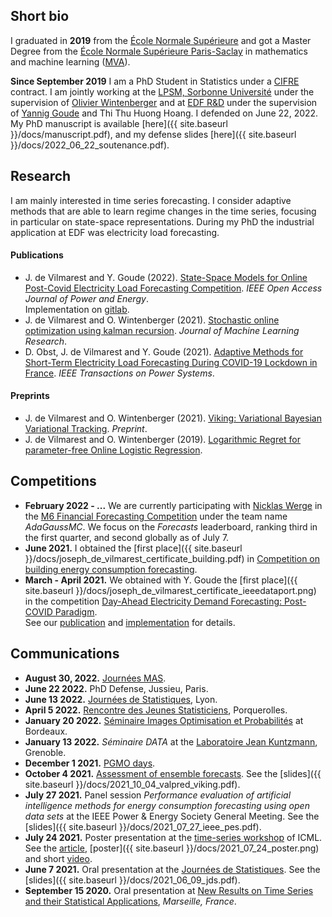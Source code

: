 ## Short bio

I graduated in **2019** from the [École Normale Supérieure](https://www.ens.fr) and got a Master Degree from the [École Normale Supérieure Paris-Saclay](https://ens-paris-saclay.fr/en/) in mathematics and machine learning ([MVA](https://www.master-mva.com/)).

**Since September 2019** I am a PhD Student in Statistics under a [CIFRE](https://www.enseignementsup-recherche.gouv.fr/cid22130/les-cifre.html/) contract. I am jointly working at the [LPSM, Sorbonne Université](https://www.lpsm.paris/) under the supervision of [Olivier Wintenberger](http://wintenberger.fr/) and at [EDF R&D](https://www.edf.fr/groupe-edf/inventer-l-avenir-de-l-energie/r-d-un-savoir-faire-mondial) under the supervision of [Yannig Goude](https://www.imo.universite-paris-saclay.fr/~goude/about.html) and Thi Thu Huong Hoang. I defended on June 22, 2022.\
My PhD manuscript is available [here]({{ site.baseurl }}/docs/manuscript.pdf), and my defense slides [here]({{ site.baseurl }}/docs/2022_06_22_soutenance.pdf).


## Research

I am mainly interested in time series forecasting. I consider adaptive methods that are able to learn regime changes in the time series, focusing in particular on state-space representations. During my PhD the industrial application at EDF was electricity load forecasting.

#### Publications

* J. de Vilmarest and Y. Goude (2022). [State-Space Models for Online Post-Covid Electricity Load Forecasting Competition](https://ieeexplore.ieee.org/document/9677626). *IEEE Open Access Journal of Power and Energy*.\
Implementation on [gitlab](https://gitlab.com/JosephdeVilmarest/state-space-post-covid-forecasting).
* J. de Vilmarest and O. Wintenberger (2021). [Stochastic online optimization using kalman recursion](https://www.jmlr.org/papers/v22/20-618.html). *Journal of Machine Learning Research*.
* D. Obst, J. de Vilmarest and Y. Goude (2021). [Adaptive Methods for Short-Term Electricity Load Forecasting During COVID-19 Lockdown in France](https://ieeexplore.ieee.org/abstract/document/9382417?casa_token=pIp_LDE7e0MAAAAA:F3lsUFypBN28V95VtTBd2NQyf7vr2hDmh77GlR4fkvmyvAprzuh5VqDV-nBS9jqIDVWHbxv2ecI6). *IEEE Transactions on Power Systems*.

#### Preprints

* J. de Vilmarest and O. Wintenberger (2021). [Viking: Variational Bayesian Variational Tracking](https://arxiv.org/abs/2104.10777). *Preprint*.
* J. de Vilmarest and O. Wintenberger (2019). [Logarithmic Regret for parameter-free Online Logistic Regression](https://arxiv.org/abs/1902.09803).


## Competitions

* **February 2022 - ...** We are currently participating with [Nicklas Werge](https://nicklaswerge.github.io/) in the [M6 Financial Forecasting Competition](https://m6competition.com/) under the team name *AdaGaussMC*. We focus on the *Forecasts* leaderboard, ranking third in the first quarter, and second globally as of July 7.
* **June 2021.** I obtained the [first place]({{ site.baseurl }}/docs/joseph_de_vilmarest_certificate_building.pdf) in [Competition on building energy consumption forecasting](http://www.gecad.isep.ipp.pt/smartgridcompetitions/).
* **March - April 2021.** We obtained with Y. Goude the [first place]({{ site.baseurl }}/docs/joseph_de_vilmarest_certificate_ieeedataport.png) in the competition [Day-Ahead Electricity Demand Forecasting: Post-COVID Paradigm](https://ieee-dataport.org/competitions/day-ahead-electricity-demand-forecasting-post-covid-paradigm).\
See our [publication](https://ieeexplore.ieee.org/document/9677626) and [implementation](https://gitlab.com/JosephdeVilmarest/state-space-post-covid-forecasting) for details.


## Communications

* **August 30, 2022.** [Journées MAS](https://mas2022.sciencesconf.org/). 
* **June 22 2022.** PhD Defense, Jussieu, Paris.
* **June 13 2022.** [Journées de Statistiques](https://jds22.sciencesconf.org/), Lyon.
* **April 5 2022.** [Rencontre des Jeunes Statisticiens](https://rjs2022.sciencesconf.org/), Porquerolles.
* **January 20 2022.** [Séminaire Images Optimisation et Probabilités](https://www.math.u-bordeaux.fr/imb/seminaire-image-optimisation-et-probabilites) at Bordeaux.
* **January 13 2022.** *Séminaire DATA* at the [Laboratoire Jean Kuntzmann](https://www-ljk.imag.fr/#header), Grenoble.
* **December 1 2021.** [PGMO days](https://www.fondation-hadamard.fr/fr/pgmo/pgmodays).
* **October 4 2021.** [Assessment of ensemble forecasts](http://wintenberger.fr/VALPRED). See the [slides]({{ site.baseurl }}/docs/2021_10_04_valpred_viking.pdf).
* **July 27 2021.** Panel session *Performance evaluation of artificial intelligence methods for energy consumption forecasting using open data sets* at the IEEE Power & Energy Society General Meeting. See the [slides]({{ site.baseurl }}/docs/2021_07_27_ieee_pes.pdf).
* **July 24 2021.** Poster presentation at the [time-series workshop](http://roseyu.com/time-series-workshop/) of ICML. See the [article](http://roseyu.com/time-series-workshop/submissions/2021/TSW-ICML2021_paper_15.pdf), [poster]({{ site.baseurl }}/docs/2021_07_24_poster.png) and short [video](https://www.youtube.com/watch?v=2jkENYgQxTA).
* **June 7 2021.** Oral presentation at the [Journées de Statistiques](https://jds2021.sciencesconf.org/). See the [slides]({{ site.baseurl }}/docs/2021_06_09_jds.pdf).
* **September 15 2020.** Oral presentation at [New Results on Time Series and their Statistical Applications](https://www.cirm-math.com/2233hybrid.html), *Marseille, France*.
